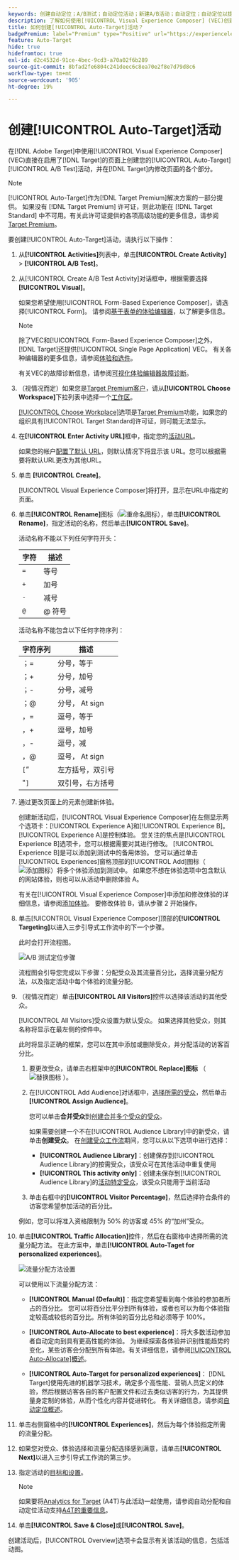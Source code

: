 ```yaml
---
keywords: 创建自动定位；A/B测试；自动定位活动；新建A/B活动；自动定位；自动定位以提供个性化体验；个性化；优化
description: 了解如何使用[!UICONTROL Visual Experience Composer] (VEC)创建[!UICONTROL Auto-Target] A/B测试活动。
title: 如何创建[!UICONTROL Auto-Target]活动？
badgePremium: label="Premium" type="Positive" url="https://experienceleague.adobe.com/docs/target/using/introduction/intro.html?lang=en#premium newtab=true" tooltip="查看Target Premium中包含的内容。"
feature: Auto-Target
hide: true
hidefromtoc: true
exl-id: d2c4532d-91ce-4bec-9cd3-a70a02f6b289
source-git-commit: 8bfad2fe6804c241deec6c8ea70e2f8e7d79d8c6
workflow-type: tm+mt
source-wordcount: '905'
ht-degree: 19%

---
```


# 创建[!UICONTROL Auto-Target]活动

在[!DNL Adobe Target]中使用[!UICONTROL Visual Experience Composer] (VEC)直接在启用了[!DNL Target]的页面上创建您的[!UICONTROL Auto-Target] [!UICONTROL A/B Test]活动，并在[!DNL Target]内修改页面的各个部分。

>[!NOTE]
>
>[!UICONTROL Auto-Target]作为[!DNL Target Premium]解决方案的一部分提供。 如果没有 [!DNL Target Premium] 许可证，则此功能在 [!DNL Target Standard] 中不可用。有关此许可证提供的各项高级功能的更多信息，请参阅 [Target Premium](/help/main/c-intro/intro.md)。

要创建[!UICONTROL Auto-Target]活动，请执行以下操作：

1. 从&#x200B;**[!UICONTROL Activities]**&#x200B;列表中，单击&#x200B;**[!UICONTROL Create Activity]** > **[!UICONTROL A/B Test]**。

1. 从[!UICONTROL Create A/B Test Activity]对话框中，根据需要选择&#x200B;**[!UICONTROL Visual]**。

   如果您希望使用[!UICONTROL Form-Based Experience Composer]，请选择[!UICONTROL Form]。 请参阅[基于表单的体验编辑器](/help/main/c-experiences/form-experience-composer.md)，以了解更多信息。

   >[!NOTE]
   >
   >除了VEC和[!UICONTROL Form-Based Experience Composer]之外，[!DNL Target]还提供[!UICONTROL Single Page Application] VEC。 有关各种编辑器的更多信息，请参阅[体验和选件](/help/main/c-experiences/experiences.md)。
   >
   >有关VEC的故障诊断信息，请参阅[可视化体验编辑器故障诊断](/help/main/c-experiences/c-visual-experience-composer/r-troubleshoot-composer/troubleshoot-composer.md)。

1. （视情况而定）如果您是[Target Premium客户](/help/main/c-intro/intro.md#premium)，请从&#x200B;**[!UICONTROL Choose Workspace]**&#x200B;下拉列表中选择一个[工作区](/help/main/administrating-target/c-user-management/property-channel/property-channel.md)。

   [[!UICONTROL Choose Workplace]](/help/main/administrating-target/c-user-management/property-channel/property-channel.md)选项是[Target Premium](/help/main/c-intro/intro.md)功能，如果您的组织具有[!UICONTROL Target Standard]许可证，则可能无法显示。

1. 在&#x200B;**[!UICONTROL Enter Activity URL]**&#x200B;框中，指定您的[活动URL](/help/main/c-activities/t-test-ab/t-test-create-ab/ab-activity-url.md)。

   如果您的帐户[配置了默认 URL](/help/main/administrating-target/visual-experience-composer-set-up.md)，则默认情况下将显示该 URL。您可以根据需要将默认URL更改为其他URL。

1. 单击 **[!UICONTROL Create]**。

   [!UICONTROL Visual Experience Composer]将打开，显示在URL中指定的页面。

1. 单击&#x200B;**[!UICONTROL Rename]**&#x200B;图标（![重命名图标](/help/main/assets/icons/MoreSmallListVert.svg)），单击&#x200B;**[!UICONTROL Rename]**，指定活动的名称，然后单击&#x200B;**[!UICONTROL Save]**。

   活动名称不能以下列任何字符开头：

   | 字符 | 描述 |
   |--- |--- |
   | `=` | 等号 |
   | `+` | 加号 |
   | `-` | 减号 |
   | `@` | @ 符号 |

   活动名称不能包含以下任何字符序列：

   | 字符序列 | 描述 |
   |--- |--- |
   | ；= | 分号，等于 |
   | ；+ | 分号，加号 |
   | ；- | 分号，减号 |
   | ；@ | 分号， At sign |
   | ，= | 逗号，等于 |
   | ，+ | 逗号，加号 |
   | ，- | 逗号，减 |
   | ，@ | 逗号， At sign |
   | `[`” | 左方括号，双引号 |
   | &quot;`]` | 双引号，右方括号 |

1. 通过更改页面上的元素创建新体验。

   创建新活动后，[!UICONTROL Visual Experience Composer]在左侧显示两个选项卡：[!UICONTROL Experience A]和[!UICONTROL Experience B]。 [!UICONTROL Experience A]是控制体验。 您关注的焦点是[!UICONTROL Experience B]选项卡，您可以根据需要对其进行修改。 [!UICONTROL Experience B]是可以添加到测试中的备用体验。 您可以通过单击[!UICONTROL Experiences]窗格顶部的[!UICONTROL Add]图标（![添加图标](/help/main/assets/icons/Add.svg)）将多个体验添加到测试中。 如果您不想在体验选项中包含默认的网站体验，则也可以从活动中删除体验 A。

   有关在[!UICONTROL Visual Experience Composer]中添加和修改体验的详细信息，请参阅[添加体验](/help/main/c-activities/t-test-ab/t-test-create-ab/ab-add-experience.md#task_454646F2895242D3B92DC395A0CE1A00)。 要修改体验 B，请从步骤 2 开始操作。

1. 单击[!UICONTROL Visual Experience Composer]顶部的&#x200B;**[!UICONTROL Targeting]**&#x200B;以进入三步引导式工作流中的下一个步骤。

   此时会打开流程图。

   ![A/B 测试定位步骤](/help/main/c-activities/t-test-ab/t-test-create-ab/assets/ab_flow-new-ui.png)

   流程图会引导您完成以下步骤：分配受众及其流量百分比，选择流量分配方法，以及指定活动中每个体验的流量分配。

1. （视情况而定）单击&#x200B;**[!UICONTROL All Visitors]**&#x200B;控件以选择该活动的其他受众。

   [!UICONTROL All Visitors]受众设置为默认受众。 如果选择其他受众，则其名称将显示在最左侧的控件中。

   此时将显示正确的框架，您可以在其中添加或删除受众，并分配活动的访客百分比。

   1. 要更改受众，请单击右框架中的&#x200B;**[!UICONTROL Replace]图标** （ ![替换图标](/help/main/assets/icons/Retweet.svg) ）。
   1. 在[!UICONTROL Add Audience]对话框中，[选择所需的受众](/help/main/c-activities/t-test-ab/t-test-create-ab/ab-audience.md)，然后单击&#x200B;**[!UICONTROL Assign Audience]**。

      您可以单击&#x200B;**合并受众**&#x200B;到[创建合并多个受众的受众](/help/main/c-target/combining-multiple-audiences.md)。

      如果需要创建一个不在[!UICONTROL Audience Library]中的新受众，请单击&#x200B;**创建受众**。 在[创建受众工作流](/help/main/c-target/c-audiences/audiences.md)期间，您可以从以下选项中进行选择：

      * **[!UICONTROL Audience Library]**：创建保存到[!UICONTROL Audience Library]的按需受众，该受众可在其他活动中重复使用
      * **[!UICONTROL This activity only]**：创建未保存到[!UICONTROL Audience Library]的[活动特定受众](/help/main/c-target/creating-activity-only-audience.md)，该受众只能用于当前活动

   1. 单击右框中的&#x200B;**[!UICONTROL Visitor Percentage]**，然后选择符合条件的访客您希望参加活动的百分比。

   例如，您可以将准入资格限制为 50% 的访客或 45% 的“加州”受众。

1. 单击&#x200B;**[!UICONTROL Traffic Allocation]**&#x200B;控件，然后在右窗格中选择所需的流量分配方法。 在此方案中，单击&#x200B;**[!UICONTROL Auto-Taget for personalized experiences]**。

   ![流量分配方法设置](/help/main/c-activities/assets/auto-target.png)

   可以使用以下流量分配方法：

   * **[!UICONTROL Manual (Default)]**：指定您希望看到每个体验的参加者所占的百分比。 您可以将百分比平分到所有体验，或者也可以为每个体验指定较高或较低的百分比。所有体验的百分比总和必须等于 100%。

   * **[!UICONTROL Auto-Allocate to best experience]**：将大多数活动参加者自动定向到具有更高性能的体验。 为继续探索各体验并识别性能趋势的变化，某些访客会分配到所有体验。有关详细信息，请参阅[[!UICONTROL Auto-Allocate]概述](/help/main/c-activities/automated-traffic-allocation/automated-traffic-allocation.md#concept_A1407678796B4C569E94CBA8A9F7F5D4)。

   * **[!UICONTROL Auto-Target for personalized experiences]**： [!DNL Target]使用先进的机器学习技术，确定多个高性能、营销人员定义的体验，然后根据访客各自的客户配置文件和过去类似访客的行为，为其提供量身定制的体验，从而个性化内容并促进转化。 有关详细信息，请参阅[自动定位概述](/help/main/c-activities/auto-target/auto-target-to-optimize.md)。

1. 单击右侧窗格中的&#x200B;**[!UICONTROL Experiences]**，然后为每个体验指定所需的流量分配。

1. 如果您对受众、体验选择和流量分配选择感到满意，请单击&#x200B;**[!UICONTROL Next]**&#x200B;以进入三步引导式工作流的第三步。

1. 指定活动的[目标和设置](/help/main/c-activities/t-test-ab/t-test-create-ab/ab-goals-and-settings.md)。

   >[!NOTE]
   >
   >如果要将[Analytics for Target](/help/main/c-integrating-target-with-mac/a4t/a4t.md) (A4T)与此活动一起使用，请参阅自动分配和自动定位活动支持[A4T的重要信息](/help/main/c-integrating-target-with-mac/a4t/a4t-at-aa.md)。

1. 单击&#x200B;**[!UICONTROL Save & Close]**&#x200B;或&#x200B;**[!UICONTROL Save]**。

创建活动后，[!UICONTROL Overview]选项卡会显示有关该活动的信息，包括活动图。
